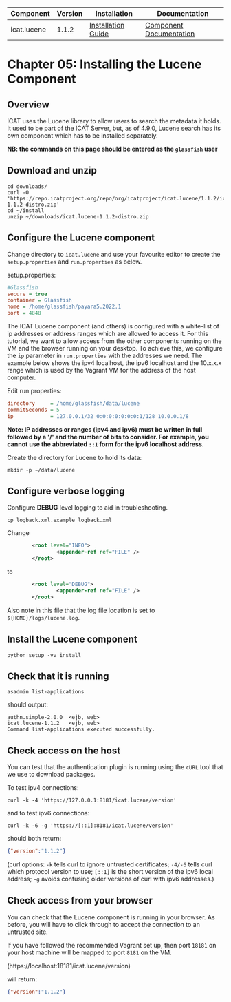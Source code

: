 | Component     | Version | Installation                                                                                  | Documentation |
| ---------     | ------- | ------------                                                                                  | ------------- |
| icat.lucene  | 1.1.2   | [Installation Guide](https://repo.icatproject.org/site/icat/lucene/1.1.2/installation.html)  | [Component Documentation](https://repo.icatproject.org/site/icat/lucene/1.1.2/) |

Chapter 05: Installing the Lucene Component
===========================================

Overview
--------

ICAT uses the Lucene library to allow users to search the metadata it holds. It used to be part of the ICAT Server, but, as of 4.9.0, Lucene search has its own component which has to be installed separately.

**NB: the commands on this page should be entered as the `glassfish` user**

Download and unzip
------------------

```Shell
cd downloads/
curl -O 'https://repo.icatproject.org/repo/org/icatproject/icat.lucene/1.1.2/icat.lucene-1.1.2-distro.zip'
cd ~/install
unzip ~/downloads/icat.lucene-1.1.2-distro.zip
```

Configure the Lucene component
------------------------------

Change directory to `icat.lucene` and use your favourite editor to create the `setup.properties` and `run.properties` as below.

setup.properties:
```INI
#Glassfish
secure = true
container = Glassfish
home = /home/glassfish/payara5.2022.1
port = 4848
```

The ICAT Lucene component (and others) is configured with a white-list of ip addresses or address ranges which are allowed to access it. For this tutorial, we want to allow access from the other components running on the VM and the browser running on your desktop. To achieve this, we configure the `ip` parameter in `run.properties` with the addresses we need. The example below shows the ipv4 localhost, the ipv6 localhost and the 10.x.x.x range which is used by the Vagrant VM for the address of the host computer.

Edit run.properties:
```INI
directory     = /home/glassfish/data/lucene
commitSeconds = 5
ip            = 127.0.0.1/32 0:0:0:0:0:0:0:1/128 10.0.0.1/8
```
**Note: IP addresses or ranges (ipv4 and ipv6) must be written in full followed by a '/' and the number of bits to consider. For example, you cannot use the abbreviated `::1` form for the ipv6 localhost address.**

Create the directory for Lucene to hold its data:
```Shell
mkdir -p ~/data/lucene
```

Configure verbose logging
-------------------------

Configure **DEBUG** level logging to aid in troubleshooting.


```Shell
cp logback.xml.example logback.xml
```

Change

```XML
        <root level="INFO">
                <appender-ref ref="FILE" />
        </root>
```
to
```XML
        <root level="DEBUG">
                <appender-ref ref="FILE" />
        </root>
```

Also note in this file that the log file location is set to `${HOME}/logs/lucene.log`.

Install the Lucene component
----------------------------

```Shell
python setup -vv install
```

Check that it is running
------------------------

```Shell
asadmin list-applications
```
should output:
```
authn.simple-2.0.0  <ejb, web>
icat.lucene-1.1.2   <ejb, web>
Command list-applications executed successfully.
```

Check access on the host
------------------------

You can test that the authentication plugin is running using the `cURL` tool that we use to download packages.

To test ipv4 connections:
```Shell
curl -k -4 'https://127.0.0.1:8181/icat.lucene/version'
```
and to test ipv6 connections:
```Shell
curl -k -6 -g 'https://[::1]:8181/icat.lucene/version'
```
should both return:
```JSON
{"version":"1.1.2"}
```

(curl options: `-k` tells curl to ignore untrusted certificates; `-4/-6` tells curl which protocol version to use; `[::1]` is the short version of the ipv6 local address; `-g` avoids confusing older versions of curl with ipv6 addresses.)

Check access from your browser
------------------------------

You can check that the Lucene component is running in your browser. As before, you will have to click through to accept the connection to an untrusted site.

If you have followed the recommended Vagrant set up, then port `18181` on your host machine will be  mapped to port `8181` on the VM.

(https://localhost:18181/icat.lucene/version)

will return:
```JSON
{"version":"1.1.2"}
```
